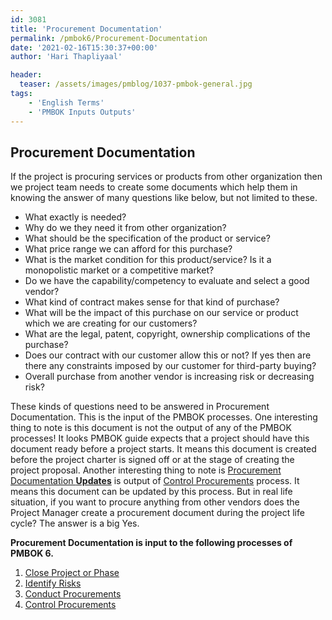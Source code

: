 ```yaml
---
id: 3081   
title: 'Procurement Documentation'
permalink: /pmbok6/Procurement-Documentation
date: '2021-02-16T15:30:37+00:00'
author: 'Hari Thapliyaal'

header:
  teaser: /assets/images/pmblog/1037-pmbok-general.jpg
tags:
    - 'English Terms'
    - 'PMBOK Inputs Outputs'
---
```


## Procurement Documentation

If the project is procuring services or products from other organization then we project team needs to create some documents which help them in knowing the answer of many questions like below, but not limited to these.

- What exactly is needed?
- Why do we they need it from other organization?
- What should be the specification of the product or service?
- What price range we can afford for this purchase?
- What is the market condition for this product/service? Is it a monopolistic market or a competitive market?
- Do we have the capability/competency to evaluate and select a good vendor?
- What kind of contract makes sense for that kind of purchase?
- What will be the impact of this purchase on our service or product which we are creating for our customers?
- What are the legal, patent, copyright, ownership complications of the purchase?
- Does our contract with our customer allow this or not? If yes then are there any constraints imposed by our customer for third-party buying?
- Overall purchase from another vendor is increasing risk or decreasing risk?

These kinds of questions need to be answered in Procurement Documentation. This is the input of the PMBOK processes. One interesting thing to note is this document is not the output of any of the PMBOK processes! It looks PMBOK guide expects that a project should have this document ready before a project starts. It means this document is created before the project charter is signed off or at the stage of creating the project proposal. Another interesting thing to note is [Procurement Documentation **Updates**](/pmbok6/Procurement-Documentation-Updates) is output of [Control Procurements](/pmbok6/control-procurements) process. It means this document can be updated by this process. But in real life situation, if you want to procure anything from other vendors does the Project Manager create a procurement document during the project life cycle? The answer is a big Yes.

**Procurement Documentation is input to the following processes of PMBOK 6.**

1. [Close Project or Phase](/pmbok6/close-project-or-phase)
2. [Identify Risks](/pmbok6/identify-risks)
3. [Conduct Procurements](/pmbok6/conduct-procurements)
4. [Control Procurements](/pmbok6/control-procurements)